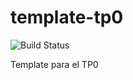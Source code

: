 # template-tp0
![Build Status](https://travis-ci.org/plandino/template-tp0.svg?branch=master) 

Template para el TP0
